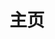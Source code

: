 ---
layout: home
title: 主页

hero:
  name: 鸟白岛Torishiro
  text: 一个相对包容的Miskkey实例
  tagline: 在这里我们会提供许多可以公开的文档，希望能为您提供帮助，预祝您使用愉快。 🎉
  image:
    src: /images/d888c9f4-6edc-4e07-ae70-e38523edc1bc.png
    alt: 背景图
  actions:
    - theme: brand
      text: 开始食用
      link: /preamble/about-misskey/
    - theme: alt
      text: 注册账号
      link: https://torishiro.com/
features:
  - icon: 🎉
    title: 去中心化社交
    details: 无论您的朋友在 Fediverse 的哪个角落，使用的是 Misskey 、 Pleroma 、 Mastodon 或是任何其他支持 ActivityPub 协议的软件，您都可以轻松关注、互动，共享美好社交生活.
  - icon: ⚡️
    title: 刷新速度
    details: 使用cloudflare，让你无论在哪儿都能比较高效的访问。
  - icon: 🛠️
    title: 开放源代码
    details: 鸟白岛Torishiro是一款基于 Misskey 平台进行针对性修改的社交平台实例，您可以在 GitHub 访问到我们所有的源代码。
---